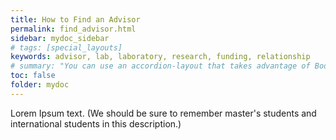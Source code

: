 ```yaml
---
title: How to Find an Advisor
permalink: find_advisor.html
sidebar: mydoc_sidebar
# tags: [special_layouts]
keywords: advisor, lab, laboratory, research, funding, relationship
# summary: "You can use an accordion-layout that takes advantage of Bootstrap styling. This is useful for an FAQ page."
toc: false
folder: mydoc
---
```


<p> Lorem Ipsum text. (We should be sure to remember master's students and international students in this description.)</p>